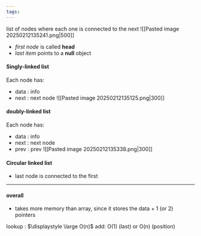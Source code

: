 ```yaml
---
tags:
---
```

list of nodes where each one is connected to the next
![[Pasted image 20250212135241.png|500]]

- *first node* is called **head**
- *last item* points to a **null** object
#### Singly-linked list

Each node has:
- data : info
- next : next node
![[Pasted image 20250212135125.png|300]]

#### doubly-linked list
Each node has:
- data : info
- next : next node
- prev : prev
![[Pasted image 20250212135338.png|300]]
#### Circular linked list
- last node is connected to the first

---
#### overall
- takes more memory than array, since it stores the data + 1 (or 2) pointers

lookup : $\displaystyle \large O(n)$
add: O(1) (last) or O(n) (position)